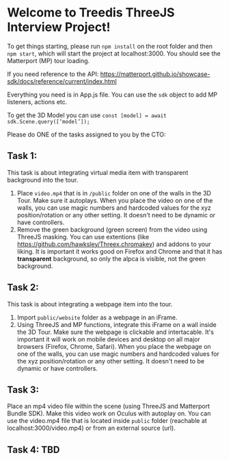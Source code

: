 # Welcome to Treedis ThreeJS Interview Project!

To get things starting, please run `npm install` on the root folder and then `npm start`, which will start the project at localhost:3000. You should see the Matterport (MP) tour loading.

If you need reference to the API:
https://matterport.github.io/showcase-sdk/docs/reference/current/index.html

Everything you need is in App.js file. You can use the `sdk` object to add MP listeners, actions etc.

To get the 3D Model you can use `const [model] = await sdk.Scene.query([‘model’]);`

Please do ONE of the tasks assigned to you by the CTO:

## Task 1:

This task is about integrating virtual media item with transparent background into the tour.

1. Place `video.mp4` that is in `/public` folder on one of the walls in the 3D Tour. Make sure it autoplays. When you place the video on one of the walls, you can use magic numbers and hardcoded values for the xyz position/rotation or any other setting. It doesn't need to be dynamic or have controllers.
2. Remove the green background (green screen) from the video using ThreeJS masking. You can use extentions (like https://github.com/hawksley/Threex.chromakey) and addons to your liking. It is important it works good on Firefox and Chrome and that it has **transparent** background, so only the alpca is visible, not the green background.

## Task 2:

This task is about integrating a webpage item into the tour.

1. Import `public/website` folder as a webpage in an iFrame.
2. Using ThreeJS and MP functions, integrate this iFrame on a wall inside the 3D Tour. Make sure the webpage is clickable and intertacable. It's important it will work on mobile devices and desktop on all major browsers (Firefox, Chrome, Safari). When you place the webpage on one of the walls, you can use magic numbers and hardcoded values for the xyz position/rotation or any other setting. It doesn't need to be dynamic or have controllers.

## Task 3:
Place an mp4 video file within the scene (using ThreeJS and Matterport Bundle SDK). Make this video work on Oculus with autoplay on. You can use the video.mp4 file that is located inside `public` folder (reachable at localhost:3000/video.mp4) or from an external source (url).

## Task 4: TBD
